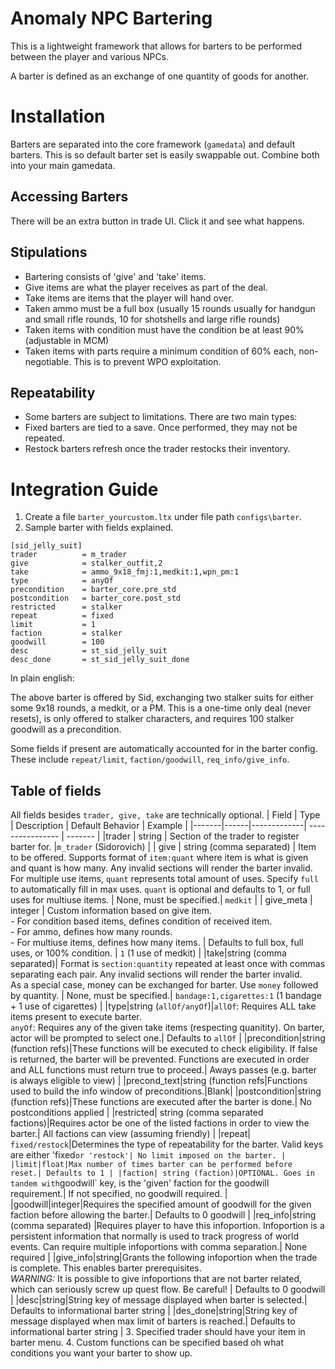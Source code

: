 # Anomaly NPC Bartering

This is a lightweight framework that allows for barters to be performed between the player and various NPCs.

A barter is defined as an exchange of one quantity of goods for another.

# Installation
Barters are separated into the core framework (`gamedata`) and default barters. This is so default barter set is easily swappable out. Combine both into your main gamedata.

## Accessing Barters
There will be an extra button in trade UI. Click it and see what happens.

## Stipulations
- Bartering consists of 'give' and 'take' items.
- Give items are what the player receives as part of the deal.
- Take items are items that the player will hand over.
- Taken ammo must be a full box (usually 15 rounds usually for handgun and small rifle rounds, 10 for shotshells and large rifle rounds)
- Taken items with condition must have the condition be at least 90% (adjustable in MCM)
- Taken items with parts require a minimum condition of 60% each, non-negotiable. This is to prevent WPO exploitation.

## Repeatability
- Some barters are subject to limitations. There are two main types:
- Fixed barters are tied to a save. Once performed, they may not be repeated.
- Restock barters refresh once the trader restocks their inventory.

# Integration Guide
1. Create a file `barter_yourcustom.ltx` under file path `configs\barter`.
2. Sample barter with fields explained.
```
[sid_jelly_suit]
trader          = m_trader 
give            = stalker_outfit,2
take            = ammo_9x18_fmj:1,medkit:1,wpn_pm:1
type            = anyOf
precondition    = barter_core.pre_std
postcondition   = barter_core.post_std
restricted      = stalker
repeat          = fixed
limit           = 1
faction         = stalker
goodwill        = 100
desc            = st_sid_jelly_suit
desc_done       = st_sid_jelly_suit_done
```
In plain english:

The above barter is offered by Sid, exchanging two stalker suits for either some 9x18 rounds, a medkit, or a PM. This is a one-time only deal (never resets), is only offered to stalker characters, and requires 100 stalker goodwill as a precondition.

Some fields if present are automatically accounted for in the barter config. These include `repeat/limit`, `faction/goodwill`, `req_info/give_info`.

## Table of fields 
All fields besides `trader, give, take` are technically optional.
| Field | Type | Description | Default Behavior | Example |
|-------|------|-------------| ---------------- | ------- |
|trader | string | Section of the trader to register barter for. |`m_trader` (Sidorovich) |
| give | string (comma separated) | Item to be offered. Supports format of `item:quant` where item is what is given and quant is how many. Any invalid sections will render the barter invalid.<br>For multiple use items, `quant` represents total amount of uses. Specify `full` to automatically fill in max uses. `quant` is optional and defaults to 1, or full uses for multiuse items. | None, must be specified.| `medkit` |
| give_meta | integer | Custom information based on give item.<br> - For condition based items, defines condition of received item.<br>- For ammo, defines how many rounds.<br>- For multiuse items, defines how many items. | Defaults to full box, full uses, or 100% condition. | `1` (1 use of medkit) |
|take|string (comma separated)| Format is `section:quantity` repeated at least once with commas separating each pair. Any invalid sections will render the barter invalid.<br>As a special case, money can be exchanged for barter. Use `money` followed by quantity. | None, must be specified.| `bandage:1,cigarettes:1` (1 bandage + 1 use of cigarettes)  | 
|type|string (`allOf/anyOf`)|`allOf`: Requires ALL take items present to execute barter. <br> `anyOf`: Requires any of the given take items (respecting quanitity). On barter, actor will be prompted to select one.| Defaults to `allOf` |
|precondition|string (function refs)|These functions will be executed to check eligibility. If false is returned, the barter will be prevented. Functions are executed in order and ALL functions must return true to proceed.| Aways passes (e.g. barter is always eligible to view) |
|precond_text|string (function refs|Functions used to build the info window of preconditions.|Blank|
|postcondition|string (function refs)|These functions are executed after the barter is done.| No postconditions applied |
|restricted| string (comma separated factions)|Requires actor be one of the listed factions in order to view the barter.| All factions can view (assuming friendly) |
|repeat| `fixed/restock`|Determines the type of repeatability for the barter. Valid keys are either 'fixed` or 'restock'| No limit imposed on the barter. |
|limit|float|Max number of times barter can be performed before reset.| Defaults to 1 |
|faction| string (faction)|OPTIONAL. Goes in tandem with `goodwill` key, is the 'given' faction for the goodwill requirement.| If not specified, no goodwill required. |
|goodwill|integer|Requires the specified amount of goodwill for the given faction before allowing the barter.| Defaults to 0 goodwill |
|req_info|string (comma separated) |Requires player to have this infoportion. Infoportion is a persistent information that normally is used to track progress of world events. Can require multiple infoportions with comma separation.| None required |
|give_info|string|Grants the following infoportion when the trade is complete. This enables barter prerequisites.<br>*WARNING:* It is possible to give infoportions that are not barter related, which can seriously screw up quest flow. Be careful! | Defaults to 0 goodwill |
|desc|string|String key of message displayed when barter is selected.| Defaults to informational barter string |
|des_done|string|String key of message displayed when max limit of barters is reached.| Defaults to informational barter string | 
3. Specified trader should have your item in barter menu.
4. Custom functions can be specified based oh what conditions you want your barter to show up.

